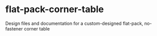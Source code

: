 # flat-pack-corner-table
Design files and documentation for a custom-designed flat-pack, no-fastener corner table
